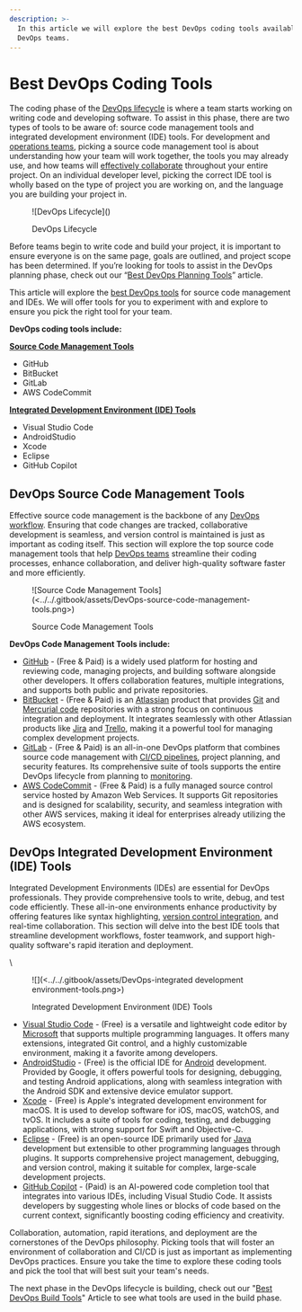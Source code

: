 ```yaml
---
description: >-
  In this article we will explore the best DevOps coding tools available to
  DevOps teams.
---
```


# Best DevOps Coding Tools

The coding phase of the [DevOps lifecycle](https://pagertree.com/learn/devops/what-is-devops/top-25-devops-interview-questions#id-4.-what-is-the-devops-lifecycle) is where a team starts working on writing code and developing software. To assist in this phase, there are two types of tools to be aware of: source code management tools and integrated development environment (IDE) tools. For development and [operations teams](https://pagertree.com/learn/devops/what-is-site-reliability-engineering-sre), picking a source code management tool is about understanding how your team will work together, the tools you may already use, and how teams will [effectively collaborate](https://pagertree.com/learn/devops/what-is-devops/what-are-the-benefits-of-devops#id-2.-enhanced-collaboration-and-communication) throughout your entire project. On an individual developer level, picking the correct IDE tool is wholly based on the type of project you are working on, and the language you are building your project in.

<figure>![DevOps Lifecycle](<https://lh7-us.googleusercontent.com/docsz/AD_4nXfUzme81qT756iNvSwwjcwPk93eQIIUW7fvjf0h95rAl_NNoW6nY6SdK3kK--2vAMkuoms8GF468_4vPB2umkh-rIW5OhTeFY0jLIM_vwAyFOwdWsD-Fn-o_pFN9QoTfGEgUR9yiTHqcV8AbBeVeKGDOcrW?key=ORdvbE2sks2Js2WhbeF_RQ>)<figcaption><p>DevOps Lifecycle</p></figcaption></figure>

Before teams begin to write code and build your project, it is important to ensure everyone is on the same page, goals are outlined, and project scope has been determined. If you’re looking for tools to assist in the DevOps planning phase, check out our “[Best DevOps Planning Tools](https://pagertree.com/learn/devops/best-devops-tools/best-devops-planning-tools)” article.

This article will explore the [best DevOps tools](https://pagertree.com/learn/devops/best-devops-tools) for source code management and IDEs. We will offer tools for you to experiment with and explore to ensure you pick the right tool for your team.

**DevOps coding tools include:**

[**Source Code Management Tools**](best-devops-coding-tools.md#devops-source-code-management-tools)

* GitHub
* BitBucket
* GitLab
* AWS CodeCommit

[**Integrated Development Environment (IDE) Tools**](best-devops-coding-tools.md#devops-integrated-development-environment-ide-tools)

* Visual Studio Code
* AndroidStudio
* Xcode
* Eclipse
* GitHub Copilot

## DevOps Source Code Management Tools

Effective source code management is the backbone of any [DevOps workflow](https://pagertree.com/learn/devops/what-is-devops). Ensuring that code changes are tracked, collaborative development is seamless, and version control is maintained is just as important as coding itself. This section will explore the top source code management tools that help [DevOps teams](https://pagertree.com/learn/devops/what-is-devops/what-is-a-devops-engineer) streamline their coding processes, enhance collaboration, and deliver high-quality software faster and more efficiently.

<figure>![Source Code Management Tools](<../../.gitbook/assets/DevOps-source-code-management-tools.png>)<figcaption><p>Source Code Management Tools</p></figcaption></figure>

**DevOps Code Management Tools include:**

* [GitHub](https://github.com/) - (Free & Paid) is a widely used platform for hosting and reviewing code, managing projects, and building software alongside other developers. It offers collaboration features, multiple integrations, and supports both public and private repositories.
* [BitBucket](https://bitbucket.org/product) - (Free & Paid) is an [Atlassian](https://www.atlassian.com/) product that provides [Git](https://git-scm.com/) and [Mercurial code](https://www.mercurial-scm.org/) repositories with a strong focus on continuous integration and deployment. It integrates seamlessly with other Atlassian products like [Jira](https://www.atlassian.com/software/jira) and [Trello](https://trello.com/), making it a powerful tool for managing complex development projects.
* [GitLab](https://about.gitlab.com/) - (Free & Paid) is an all-in-one DevOps platform that combines source code management with [CI/CD pipelines](https://www.redhat.com/en/topics/devops/what-is-ci-cd), project planning, and security features. Its comprehensive suite of tools supports the entire DevOps lifecycle from planning to [monitoring](https://pagertree.com/blog/site-reliability-engineer-sre-interview-questions#id-8.-what-is-the-difference-between-logging-monitoring-and-tracing).
* [AWS CodeCommit](https://aws.amazon.com/codecommit/) - (Free & Paid) is a fully managed source control service hosted by Amazon Web Services. It supports Git repositories and is designed for scalability, security, and seamless integration with other AWS services, making it ideal for enterprises already utilizing the AWS ecosystem.

## DevOps Integrated Development Environment (IDE) Tools

Integrated Development Environments (IDEs) are essential for DevOps professionals. They provide comprehensive tools to write, debug, and test code efficiently. These all-in-one environments enhance productivity by offering features like syntax highlighting, [version control integration](https://about.gitlab.com/topics/version-control/), and real-time collaboration. This section will delve into the best IDE tools that streamline development workflows, foster teamwork, and support high-quality software's rapid iteration and deployment.

\


<figure>![](<../../.gitbook/assets/DevOps-integrated development environment-tools.png>)<figcaption><p>Integrated Development Environment (IDE) Tools</p></figcaption></figure>

* [Visual Studio Code](https://code.visualstudio.com/) - (Free) is a versatile and lightweight code editor by [Microsoft](https://www.microsoft.com/en-us/) that supports multiple programming languages. It offers many extensions, integrated Git control, and a highly customizable environment, making it a favorite among developers.
* [AndroidStudio](https://developer.android.com/studio) - (Free) is the official IDE for [Android](https://www.android.com/) development. Provided by Google, it offers powerful tools for designing, debugging, and testing Android applications, along with seamless integration with the Android SDK and extensive device emulator support.
* [Xcode](https://developer.apple.com/xcode/) - (Free) is Apple's integrated development environment for macOS. It is used to develop software for iOS, macOS, watchOS, and tvOS. It includes a suite of tools for coding, testing, and debugging applications, with strong support for Swift and Objective-C.
* [Eclipse](https://eclipseide.org/) - (Free) is an open-source IDE primarily used for [Java](https://www.java.com/en/) development but extensible to other programming languages through plugins. It supports comprehensive project management, debugging, and version control, making it suitable for complex, large-scale development projects.
* [GitHub Copilot](https://github.com/features/copilot) - (Paid) is an AI-powered code completion tool that integrates into various IDEs, including Visual Studio Code. It assists developers by suggesting whole lines or blocks of code based on the current context, significantly boosting coding efficiency and creativity.

Collaboration, automation, rapid iterations, and deployment are the cornerstones of the DevOps philosophy. Picking tools that will foster an environment of collaboration and CI/CD is just as important as implementing DevOps practices. Ensure you take the time to explore these coding tools and pick the tool that will best suit your team's needs.

The next phase in the DevOps lifecycle is building, check out our "[Best DevOps Build Tools](https://pagertree.com/learn/devops/best-devops-tools/best-devops-build-tools)" Article to see what tools are used in the build phase.
